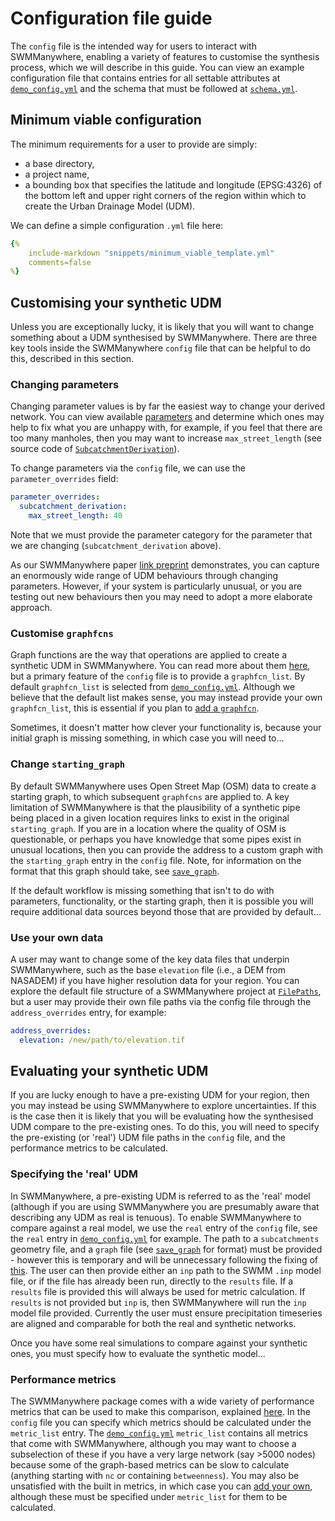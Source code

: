 # Configuration file guide

The `config` file is the intended way for users to interact with SWMManywhere,
enabling a variety of features to customise the synthesis process, which we will
describe in this guide. You can view an example configuration file that contains
entries for all settable attributes at
[`demo_config.yml`](reference-defs.md#demo-configuration-file) and the schema
that must be followed at [`schema.yml`](reference-defs.md#schema-for-configuration-file).

## Minimum viable configuration

The minimum requirements for a user to provide are simply:

- a base directory,
- a project name,
- a bounding box that specifies the latitude and longitude (EPSG:4326) of the bottom left and upper right corners of the region within which to create the Urban Drainage Model (UDM).

We can define a simple configuration `.yml` file here:

```yml
{%
    include-markdown "snippets/minimum_viable_template.yml"
    comments=false
%}
```

## Customising your synthetic UDM

Unless you are exceptionally lucky, it is likely that you will want to change
something about a UDM synthesised by SWMManywhere. There are three key tools
inside the SWMManywhere `config` file that can be helpful to do this, described
in this section.

### Changing parameters

Changing parameter values is by far the easiest way to change your derived
network. You can view available [parameters](reference-parameters.md) and determine
which ones may help to fix what you are unhappy with, for example, if you feel that
there are too many manholes, then you may want to increase `max_street_length` (see
source code of
[`SubcatchmentDerivation`](reference-parameters.md#swmmanywhere.parameters.SubcatchmentDerivation)).

To change parameters via the `config` file, we can use the `parameter_overrides`
field:

```yml
parameter_overrides:
  subcatchment_derivation:
    max_street_length: 40
```

Note that we must provide the parameter category for the parameter that we are
changing (`subcatchment_derivation` above).

As our SWMManywhere paper [link preprint](https://doi.org/10.1016/j.envsoft.2025.106358) demonstrates, you can capture an enormously wide range of UDM behaviours through changing parameters. However, if your system is particularly unusual, or you are testing out new behaviours then you may need to adopt a more elaborate approach.

### Customise `graphfcns`

Graph functions are the way that operations are applied to create a synthetic UDM
in SWMManywhere. You can read more about them [here](graphfcns_guide.md), but a primary feature of
the `config` file is to provide a `graphfcn_list`. By default `graphfcn_list` is
selected from [`demo_config.yml`](reference-defs.md#demo-configuration-file).
Although we believe that the default list makes sense, you may instead provide
your own `graphfcn_list`, this is essential if you plan to [add a `graphfcn`](graphfcns_guide.md#add-a-new-graph-function).

Sometimes, it doesn't matter how clever your functionality is, because your
initial graph is missing something, in which case you will need to...

### Change `starting_graph`

By default SWMManywhere uses Open Street Map (OSM) data to create a starting graph,
to which subsequent `graphfcns` are applied to. A key limitation of SWMManywhere is
that the plausibility of a synthetic pipe being placed in a given location requires
links to exist in the original `starting_graph`. If you are in a location where
the quality of OSM is questionable, or perhaps you have knowledge that some pipes
exist in unusual locations, then you can provide the address to a custom graph
with the `starting_graph` entry in the `config` file. Note, for information on the
format that this graph should take, see
[`save_graph`](reference-graph-utilities.md#swmmanywhere.graph_utilities.save_graph).

If the default workflow is missing something that isn't to do with parameters,
functionality, or the starting graph, then it is possible you will require additional
data sources beyond those that are provided by default...

### Use your own data

A user may want to change some of the key data files that underpin SWMManywhere, such
as the base `elevation` file (i.e., a DEM from NASADEM) if you have higher resolution
data for your region. You can explore the default file structure of a SWMManywhere
project at [`FilePaths`](reference-filepaths.md), but a user may provide their own file paths
via the config file through the `address_overrides` entry, for example:

```yml
address_overrides:
  elevation: /new/path/to/elevation.tif
```

## Evaluating your synthetic UDM

If you are lucky enough to have a pre-existing UDM for your region, then you may
instead be using SWMManywhere to explore uncertainties. If this is the case then
it is likely that you will be evaluating how the synthesised UDM compare to the
pre-existing ones. To do this, you will need to specify the pre-existing (or 'real')
UDM file paths in the `config` file, and the performance metrics to be calculated.

### Specifying the 'real' UDM

In SWMManywhere, a pre-existing UDM is referred to as the 'real' model (although
if you are using SWMManywhere you are presumably aware that describing any UDM
as real is tenuous). To enable SWMManywhere to compare against a real model, we
use the `real` entry of the `config` file, see the `real` entry in
[`demo_config.yml`](reference-defs.md#demo-configuration-file) for example.
The path to a `subcatchments` geometry file, and a `graph` file (see
[`save_graph`](reference-graph-utilities.md#swmmanywhere.graph_utilities.save_graph)
for format) must be provided - however this is temporary and will be unnecessary
following the fixing of
[this](https://github.com/ImperialCollegeLondon/SWMManywhere/issues/84).
The user can then provide either an `inp` path to the SWMM `.inp`
model file, or if the file has already been run, directly to the `results` file. If
a `results` file is provided this will always be used for metric calculation. If
`results` is not provided but `inp` is, then SWMManywhere will run the `inp` model
file provided. Currently the user must ensure precipitation timeseries are aligned
and comparable for both the real and synthetic networks.

Once you have some real
simulations to compare against your synthetic ones, you must specify how to evaluate
the synthetic model...

### Performance metrics

The SWMManywhere package comes with a wide variety of performance
metrics that can be used to make this comparison, explained
[here](metrics_guide.md). In the `config`
file you can specify which metrics should be calculated under the `metric_list`
entry. The [`demo_config.yml`](reference-defs.md#demo-configuration-file)
`metric_list` contains all metrics that come with SWMManywhere, although you may
want to choose a subselection of these if you have a very large network (say >5000
nodes) because some of the graph-based metrics can be slow to calculate (anything
starting with `nc` or containing `betweenness`). You may also be unsatisfied with
the built in metrics, in which case you can
[add your own](metrics_guide.md#add-a-new-metric),
although these must be specified under `metric_list` for them to be calculated.
